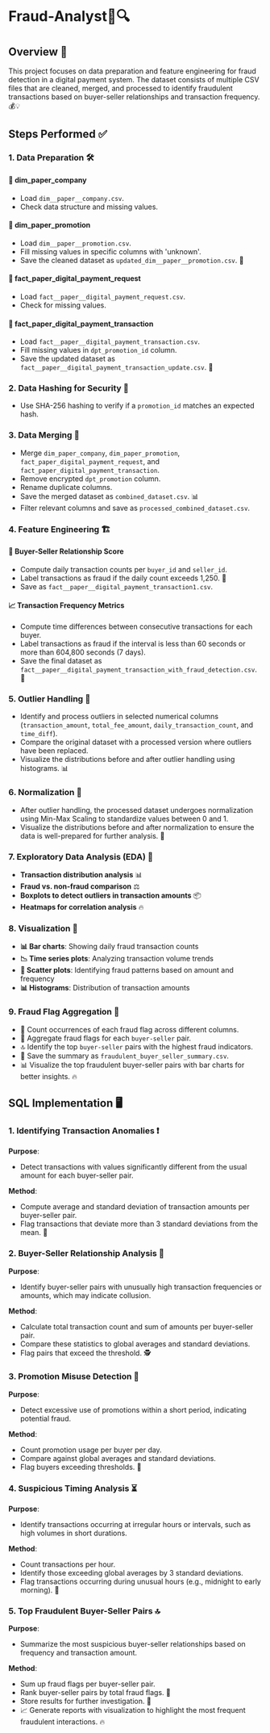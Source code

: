 # Fraud-Analyst🚀🔍

## Overview 📌

This project focuses on data preparation and feature engineering for fraud detection in a digital payment system. The dataset consists of multiple CSV files that are cleaned, merged, and processed to identify fraudulent transactions based on buyer-seller relationships and transaction frequency. 💰💡

## Steps Performed ✅

### 1. Data Preparation 🛠️

#### **📂 dim_paper_company**
- Load `dim__paper__company.csv`.
- Check data structure and missing values.

#### **📂 dim_paper_promotion**
- Load `dim__paper__promotion.csv`.
- Fill missing values in specific columns with 'unknown'.
- Save the cleaned dataset as `updated_dim__paper__promotion.csv`. 🧹

#### **📂 fact_paper_digital_payment_request**
- Load `fact__paper__digital_payment_request.csv`.
- Check for missing values.

#### **📂 fact_paper_digital_payment_transaction**
- Load `fact__paper__digital_payment_transaction.csv`.
- Fill missing values in `dpt_promotion_id` column.
- Save the updated dataset as `fact__paper__digital_payment_transaction_update.csv`. 🔄

### 2. Data Hashing for Security 🔐
- Use SHA-256 hashing to verify if a `promotion_id` matches an expected hash.

### 3. Data Merging 🔗
- Merge `dim_paper_company`, `dim_paper_promotion`, `fact_paper_digital_payment_request`, and `fact_paper_digital_payment_transaction`.
- Remove encrypted `dpt_promotion` column.
- Rename duplicate columns.
- Save the merged dataset as `combined_dataset.csv`. 📊
- Filter relevant columns and save as `processed_combined_dataset.csv`.

### 4. Feature Engineering 🏗️

#### **👥 Buyer-Seller Relationship Score**
- Compute daily transaction counts per `buyer_id` and `seller_id`.
- Label transactions as fraud if the daily count exceeds 1,250. 🚨
- Save as `fact__paper__digital_payment_transaction1.csv`.

#### **📈 Transaction Frequency Metrics**
- Compute time differences between consecutive transactions for each buyer.
- Label transactions as fraud if the interval is less than 60 seconds or more than 604,800 seconds (7 days).
- Save the final dataset as `fact__paper__digital_payment_transaction_with_fraud_detection.csv`. 🚦

### 5. Outlier Handling 🎯
- Identify and process outliers in selected numerical columns (`transaction_amount`, `total_fee_amount`, `daily_transaction_count`, and `time_diff`).
- Compare the original dataset with a processed version where outliers have been replaced.
- Visualize the distributions before and after outlier handling using histograms. 📊

### 6. Normalization 📏
- After outlier handling, the processed dataset undergoes normalization using Min-Max Scaling to standardize values between 0 and 1.
- Visualize the distributions before and after normalization to ensure the data is well-prepared for further analysis. 🎨

### 7. Exploratory Data Analysis (EDA) 🔎
- **Transaction distribution analysis** 📊
- **Fraud vs. non-fraud comparison** ⚖️
- **Boxplots to detect outliers in transaction amounts** 📦
- **Heatmaps for correlation analysis** 🔥

### 8. Visualization 🎨
- **📊 Bar charts**: Showing daily fraud transaction counts
- **📉 Time series plots**: Analyzing transaction volume trends
- **📌 Scatter plots**: Identifying fraud patterns based on amount and frequency
- **📊 Histograms**: Distribution of transaction amounts

### 9. Fraud Flag Aggregation 🚨
- 🔢 Count occurrences of each fraud flag across different columns.
- 👥 Aggregate fraud flags for each `buyer-seller` pair.
- 🔝 Identify the top `buyer-seller` pairs with the highest fraud indicators.
- 💾 Save the summary as `fraudulent_buyer_seller_summary.csv`.
- 📊 Visualize the top fraudulent buyer-seller pairs with bar charts for better insights. 🔥

## SQL Implementation 🖥️

### 1. Identifying Transaction Anomalies ❗
**Purpose**:
- Detect transactions with values significantly different from the usual amount for each buyer-seller pair.

**Method**:
- Compute average and standard deviation of transaction amounts per buyer-seller pair.
- Flag transactions that deviate more than 3 standard deviations from the mean. 🚩

### 2. Buyer-Seller Relationship Analysis 👥
**Purpose**:
- Identify buyer-seller pairs with unusually high transaction frequencies or amounts, which may indicate collusion.

**Method**:
- Calculate total transaction count and sum of amounts per buyer-seller pair.
- Compare these statistics to global averages and standard deviations.
- Flag pairs that exceed the threshold. 🕵️

### 3. Promotion Misuse Detection 🎁
**Purpose**:
- Detect excessive use of promotions within a short period, indicating potential fraud.

**Method**:
- Count promotion usage per buyer per day.
- Compare against global averages and standard deviations.
- Flag buyers exceeding thresholds. 🚩

### 4. Suspicious Timing Analysis ⏳
**Purpose**:
- Identify transactions occurring at irregular hours or intervals, such as high volumes in short durations.

**Method**:
- Count transactions per hour.
- Identify those exceeding global averages by 3 standard deviations.
- Flag transactions occurring during unusual hours (e.g., midnight to early morning). 🌙

### 5. Top Fraudulent Buyer-Seller Pairs 🔝
**Purpose**:
- Summarize the most suspicious buyer-seller relationships based on frequency and transaction amount.

**Method**:
- Sum up fraud flags per buyer-seller pair.
- Rank buyer-seller pairs by total fraud flags. 🚦
- Store results for further investigation. 📝
- 📈 Generate reports with visualization to highlight the most frequent fraudulent interactions. 🔥
